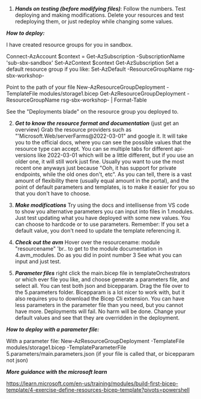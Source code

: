 1. ***Hands on testing (before modifying files)***: 
Follow the numbers. Test deploying and making modifications. Delete your resources and test redeploying them, or just redeploy while changing some values. 

***How to deploy:***

I have created resource groups for you in sandbox.

Connect-AzAccount 
$context = Get-AzSubscription -SubscriptionName 'sub-sbx-sandbox'
Set-AzContext $context
Get-AzSubscription
Set a default resource group if you like: Set-AzDefault -ResourceGroupName rsg-sbx-workshop-<yourname>

Point to the path of your file
New-AzResourceGroupDeployment -TemplateFile modules/storage1.bicep 
Get-AzResourceGroupDeployment -ResourceGroupName rsg-sbx-workshop-<yourname> | Format-Table

See the "Deployments blade" on the resource group you deployed to.

2. ***Get to know the resource format and documentation*** (just get an overview) 
Grab the resource providers such as "'Microsoft.Web/serverFarms@2022-03-01" and google it.
It will take you to the official docs, where you can see the possible values that the resource type can accept.
You can se multiple tabs for different api-versions like 2022-03-01 which will be a little different, but if you use an older one, it will still work just fine.
Usually you want to use the most recent one anyways just because "Ooh, it has support for private endpoints, while the old ones don't, etc".
As you can tell, there is a vast amount of flexibility there (usually equal amount in the portal), and the point of default parameters and templates, is to make it easier for you so that you don't have to choose.

4. ***Make modifications***
Try using the docs and intellisense from VS code to show you alternative parameters you can input into files in 1.modules. Just test updating what you have deployed with some new values. You can choose to hardcode or to use parameters. Remember: If you set a default value, you don't need to update the template referencing it.

5. ***Check out the avm***
Hover over the resourcename: module "resourcename" 'br.. to get to the module documentation in 4.avm_modules. Do as you did in point number 3 See what you can input and just test.

6. ***Parameter files***
 right click the main.bicep file in templateOrchestrators or which ever file you like, and choose generate a parameters file, and select all. You can test both json and bicepparam.
Drag the file over to the 5.parameters folder. Bicepparam is a lot nicer to work with, but it also requires you to download the Bicep Cli extension.
You can have less parameters in the parameter file than you need, but you cannot have more. Deployments will fail. No harm will be done. Change your default values and see that they are overridden in the deployment.

***How to deploy with a parameter file:***

With a parameter file:
New-AzResourceGroupDeployment -TemplateFile modules/storage1.bicep  -TemplateParameterFile 5.parameters/main.parameters.json (if your file is called that, or bicepparam not json)


***More guidance with the microsoft learn***

https://learn.microsoft.com/en-us/training/modules/build-first-bicep-template/4-exercise-define-resources-bicep-template?pivots=powershell 

